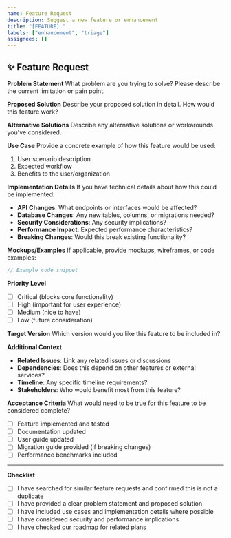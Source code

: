 ```yaml
---
name: Feature Request
description: Suggest a new feature or enhancement
title: "[FEATURE] "
labels: ["enhancement", "triage"]
assignees: []
---
```


## ✨ Feature Request

**Problem Statement**
What problem are you trying to solve? Please describe the current limitation or pain point.

**Proposed Solution**
Describe your proposed solution in detail. How would this feature work?

**Alternative Solutions**
Describe any alternative solutions or workarounds you've considered.

**Use Case**
Provide a concrete example of how this feature would be used:
1. User scenario description
2. Expected workflow
3. Benefits to the user/organization

**Implementation Details**
If you have technical details about how this could be implemented:
- **API Changes**: What endpoints or interfaces would be affected?
- **Database Changes**: Any new tables, columns, or migrations needed?
- **Security Considerations**: Any security implications?
- **Performance Impact**: Expected performance characteristics?
- **Breaking Changes**: Would this break existing functionality?

**Mockups/Examples**
If applicable, provide mockups, wireframes, or code examples:

```rust
// Example code snippet
```

**Priority Level**
- [ ] Critical (blocks core functionality)
- [ ] High (important for user experience)
- [ ] Medium (nice to have)
- [ ] Low (future consideration)

**Target Version**
Which version would you like this feature to be included in?

**Additional Context**
- **Related Issues**: Link any related issues or discussions
- **Dependencies**: Does this depend on other features or external services?
- **Timeline**: Any specific timeline requirements?
- **Stakeholders**: Who would benefit most from this feature?

**Acceptance Criteria**
What would need to be true for this feature to be considered complete?
- [ ] Feature implemented and tested
- [ ] Documentation updated
- [ ] User guide updated
- [ ] Migration guide provided (if breaking changes)
- [ ] Performance benchmarks included

---

**Checklist**
- [ ] I have searched for similar feature requests and confirmed this is not a duplicate
- [ ] I have provided a clear problem statement and proposed solution
- [ ] I have included use cases and implementation details where possible
- [ ] I have considered security and performance implications
- [ ] I have checked our [roadmap](https://github.com/botzrDev/WasmWiz/projects) for related plans
